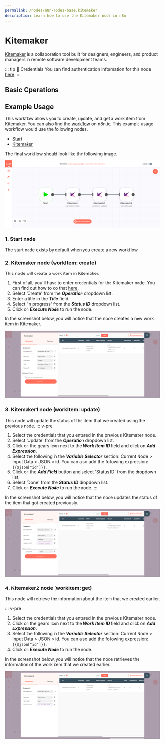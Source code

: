 ```yaml
---
permalink: /nodes/n8n-nodes-base.kitemaker
description: Learn how to use the Kitemaker node in n8n
---
```


# Kitemaker

[Kitemaker](https://www.kitemaker.co/) is a collaboration tool built for designers, engineers, and product managers in remote software development teams.

::: tip 🔑 Credentials
You can find authentication information for this node [here](../../../credentials/Kitemaker/README.md).
:::

## Basic Operations

<Resource node="n8n-nodes-base.kitemaker" />

## Example Usage

This workflow allows you to create, update, and get a work item from Kitemaker. You can also find the [workflow](https://n8n.io/workflows/1048) on n8n.io. This example usage workflow would use the following nodes.
- [Start](../../core-nodes/Start/README.md)
- [Kitemaker]()

The final workflow should look like the following image.

![A workflow with the Kitemaker node](./workflow.png)

### 1. Start node

The start node exists by default when you create a new workflow.

### 2. Kitemaker node (workItem: create)

This node will create a work item in Kitemaker.

1. First of all, you'll have to enter credentials for the Kitemaker node. You can find out how to do that [here](../../../credentials/Kitemaker/README.md).
2. Select 'Create' from the ***Operation*** dropdown list.
3. Enter a title in the ***Title*** field.
4. Select 'In progress' from the ***Status ID*** dropdown list.
5. Click on ***Execute Node*** to run the node.

In the screenshot below, you will notice that the node creates a new work item in Kitemaker.

![Using the Kitemaker node to create a new work item](./Kitemaker_node.png)


### 3. Kitemaker1 node (workItem: update)

This node will update the status of the item that we created using the previous node.
::: v-pre
1. Select the credentials that you entered in the previous Kitemaker node.
2. Select 'Update' from the ***Operation*** dropdown list.
3. Click on the gears icon next to the ***Work Item ID*** field and click on ***Add Expression***.
4. Select the following in the ***Variable Selector*** section: Current Node > Input Data > JSON > id. You can also add the following expression: `{{$json["id"]}}`.
5. Click on the ***Add Field*** button and select 'Status ID' from the dropdown list.
6. Select 'Done' from the ***Status ID*** dropdown list.
7. Click on ***Execute Node*** to run the node.
:::

In the screenshot below, you will notice that the node updates the status of the item that got created previously.

![Using the Kitemaker node to update a work item](./Kitemaker1_node.png)

### 4. Kitemaker2 node (workItem: get)

This node will retrieve the information about the item that we created earlier.

::: v-pre
1. Select the credentials that you entered in the previous Kitemaker node.
2. Click on the gears icon next to the ***Work Item ID*** field and click on ***Add Expression***.
3. Select the following in the ***Variable Selector*** section: Current Node > Input Data > JSON > id. You can also add the following expression: `{{$json["id"]}}`.
4. Click on ***Execute Node*** to run the node.

In the screenshot below, you will notice that the node retrieves the information of the work item that we created earlier.

![Using the Kitemaker node to retrieve the information of a work item](./Kitemaker2_node.png)
